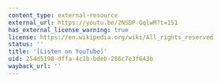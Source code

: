 ```yaml
---
content_type: external-resource
external_url: https://youtu.be/2NSDP-GqlwM?t=151
has_external_license_warning: true
license: https://en.wikipedia.org/wiki/All_rights_reserved
status: ''
title: '[Listen on YouTube]'
uid: 254d5198-dffa-4c1b-bdeb-286c7e3f643b
wayback_url: ''
---
```


